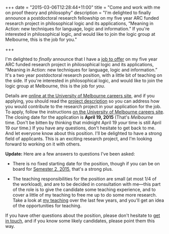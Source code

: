 +++
date = "2015-03-06T12:28:44+11:00"
title = "Come and work with me on proof theory and philosophy"
description = "I'm delighted to finally announce a postdoctoral research fellowship on my five year ARC funded research project in philosophical logic and its applications, &ldquo;Meaning in Action: new techniques for language, logic and information.&rdquo; If you're interested in philosophical logic, and would like to join the logic group at Melbourne, this is the job for you." 

+++

I'm delighted to *finally* announce that I have a [job to offer](http://jobs.unimelb.edu.au/caw/en/job/885576/postdoctoral-fellow-philosophy) on my five year ARC funded research project in philosophical logic and its applications, &ldquo;Meaning in Action: new techniques for language, logic and information.&rdquo; It's a two year postdoctoral research position, with a little bit of teaching on the side. If you're interested in philosophical logic, and would like to join the logic group at Melbourne, this is the job for *you*.

<!--more--> 

Details are [online at the University of Melbourne careers site](http://jobs.unimelb.edu.au/caw/en/job/885576/postdoctoral-fellow-philosophy), and if you  applying, you should read the [project description](/misc/DP150103801_app.pdf) so you can address how you would contribute to the research project in your application for the job. To apply, follow the instructions [on the University of Melbourne careers site](http://jobs.unimelb.edu.au/caw/en/job/885576/postdoctoral-fellow-philosophy). The closing date for the application is **April 19, 2015** (That's *Melbourne* time. Don't be bitten by thinking that midnight April 19 *your* time is still April 19 *our* time.) If you have any questions, don't hesitate to get back to me. And let everyone know about this position. I'll be delighted to have a strong field of applicants. This is an exciting research project, and I'm looking forward to working on it with others.  

**Update:** Here are a few answers to questions I&rsquo;ve been asked:

* There is no fixed starting date for the position, though if you can be on board for [Semester 2, 2015](http://www.unimelb.edu.au/unisec/PDates/acadcale.html), that's a strong plus.

* The teaching responsibilities for the position are small (at most 1/4 of the workload), and are to be decided in consultation with me&mdash;this part of the role is to give the candidate some teaching experience, and to cover a little of my teaching to free me up to do some more research. Take a look at [my teaching](/classes/) over the last few years, and you'll get an idea of the opportunities for teaching.

If you have other questions about the position, please don't hesitate to [get in touch](#about), and if you know some likely candidates, please point them this way.